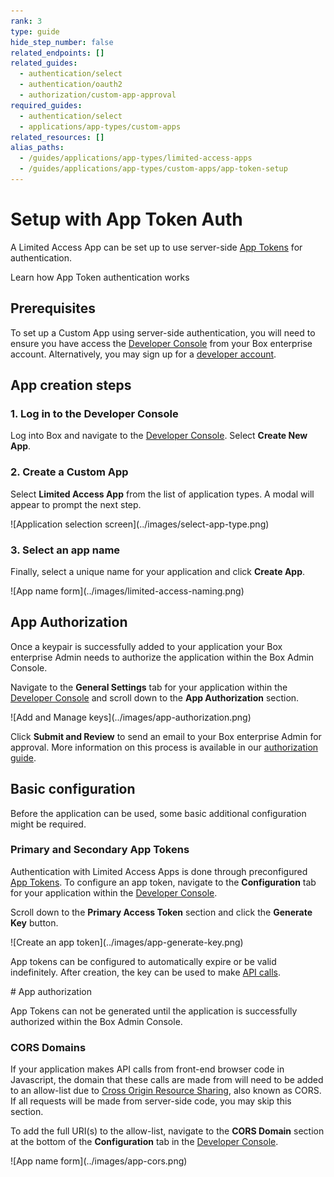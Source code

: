 ```yaml
---
rank: 3
type: guide
hide_step_number: false
related_endpoints: []
related_guides: 
  - authentication/select
  - authentication/oauth2
  - authorization/custom-app-approval
required_guides: 
  - authentication/select
  - applications/app-types/custom-apps
related_resources: []
alias_paths:
  - /guides/applications/app-types/limited-access-apps
  - /guides/applications/app-types/custom-apps/app-token-setup
---
```


# Setup with App Token Auth

A Limited Access App can be set up to use server-side [App Tokens][app-token]
for authentication.

<CTA to='g://authentication/app-token'>
  Learn how App Token authentication works
</CTA>

## Prerequisites

To set up a Custom App using server-side authentication, you will need to ensure
you have access the [Developer Console][devconsole] from your Box enterprise 
account. Alternatively, you may sign up for a [developer account][devaccount].

## App creation steps

### 1. Log in to the Developer Console

Log into Box and navigate to the [Developer Console][devconsole]. 
Select **Create New App**.

### 2. Create a Custom App

Select **Limited Access App** from the list of application types. 
A modal will appear to prompt the next step.

<ImageFrame border>
  ![Application selection screen](../images/select-app-type.png)
</ImageFrame>

### 3. Select an app name

Finally, select a unique name for your application and click **Create App**.

<ImageFrame border width="600" center>
  ![App name form](../images/limited-access-naming.png)
</ImageFrame>

## App Authorization

Once a keypair is successfully added to your application your Box enterprise
Admin needs to authorize the application within the Box Admin Console.

Navigate to the **General Settings** tab for your application within the
[Developer Console][devconsole] and scroll down to the **App Authorization**
section.

<ImageFrame border width="400" center>
  ![Add and Manage keys](../images/app-authorization.png)
</ImageFrame>

Click **Submit and Review** to send an email to your Box enterprise Admin for
approval. More information on this process is available in our 
[authorization guide][auth].

## Basic configuration

Before the application can be used, some basic additional configuration might be
required.

### Primary and Secondary App Tokens

Authentication with Limited Access Apps is done through preconfigured [App
Tokens][app-token]. To configure an app token, navigate to the **Configuration**
tab for your application within the [Developer Console][devconsole]. 

Scroll down to the **Primary Access Token** section and click the
**Generate Key** button.

<ImageFrame border width="600" center>
  ![Create an app token](../images/app-generate-key.png)
</ImageFrame>

App tokens can be configured to automatically expire or be valid indefinitely.
After creation, the key can be used to make [API calls][api-calls].

<Message warning>
  # App authorization

  App Tokens can not be generated until the application is successfully 
  authorized within the Box Admin Console.
</Message>

### CORS Domains

If your application makes API calls from front-end browser code in
Javascript, the domain that these calls are made from will need to be
added to an allow-list due to [Cross Origin Resource Sharing][cors],
also known as CORS. If all requests will be made from server-side code,
you may skip this section.

To add the full URI(s) to the allow-list, navigate to the **CORS Domain** 
section at the bottom of the **Configuration** tab in the
[Developer Console][devconsole].

<ImageFrame border>
  ![App name form](../images/app-cors.png)
</ImageFrame>

[devconsole]: https://app.box.com/developers/console
[devaccount]: https://account.box.com/signup/n/developer
[devtoken]: g://authentication/tokens/developer-tokens
[scopes]: g://api-calls/permissions-and-errors/scopes
[cors]: https://en.wikipedia.org/wiki/Cross-origin_resource_sharing
[app-token]: g://authentication/app-token
[api-calls]: g://api-calls
[auth]: g://authorization
